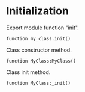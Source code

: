 # Initialization

Export module function "init".

    function my_class.init()

Class constructor method.

    function MyClass:MyClass()

Class init method.

    function MyClass:_init()
